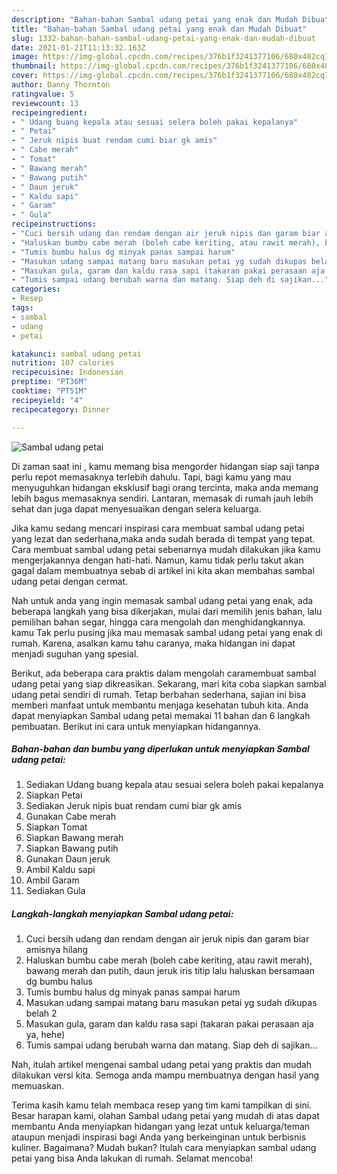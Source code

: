 ```yaml
---
description: "Bahan-bahan Sambal udang petai yang enak dan Mudah Dibuat"
title: "Bahan-bahan Sambal udang petai yang enak dan Mudah Dibuat"
slug: 1332-bahan-bahan-sambal-udang-petai-yang-enak-dan-mudah-dibuat
date: 2021-01-21T11:13:32.163Z
image: https://img-global.cpcdn.com/recipes/376b1f3241377106/680x482cq70/sambal-udang-petai-foto-resep-utama.jpg
thumbnail: https://img-global.cpcdn.com/recipes/376b1f3241377106/680x482cq70/sambal-udang-petai-foto-resep-utama.jpg
cover: https://img-global.cpcdn.com/recipes/376b1f3241377106/680x482cq70/sambal-udang-petai-foto-resep-utama.jpg
author: Danny Thornton
ratingvalue: 5
reviewcount: 13
recipeingredient:
- " Udang buang kepala atau sesuai selera boleh pakai kepalanya"
- " Petai"
- " Jeruk nipis buat rendam cumi biar gk amis"
- " Cabe merah"
- " Tomat"
- " Bawang merah"
- " Bawang putih"
- " Daun jeruk"
- " Kaldu sapi"
- " Garam"
- " Gula"
recipeinstructions:
- "Cuci bersih udang dan rendam dengan air jeruk nipis dan garam biar amisnya hilang"
- "Haluskan bumbu cabe merah (boleh cabe keriting, atau rawit merah), bawang merah dan putih, daun jeruk iris titip lalu haluskan bersamaan dg bumbu halus"
- "Tumis bumbu halus dg minyak panas sampai harum"
- "Masukan udang sampai matang baru masukan petai yg sudah dikupas belah 2"
- "Masukan gula, garam dan kaldu rasa sapi (takaran pakai perasaan aja ya, hehe)"
- "Tumis sampai udang berubah warna dan matang. Siap deh di sajikan..."
categories:
- Resep
tags:
- sambal
- udang
- petai

katakunci: sambal udang petai 
nutrition: 107 calories
recipecuisine: Indonesian
preptime: "PT36M"
cooktime: "PT51M"
recipeyield: "4"
recipecategory: Dinner

---
```



![Sambal udang petai](https://img-global.cpcdn.com/recipes/376b1f3241377106/680x482cq70/sambal-udang-petai-foto-resep-utama.jpg)

Di zaman  saat ini , kamu memang bisa mengorder hidangan siap saji tanpa perlu repot memasaknya terlebih dahulu. Tapi, bagi kamu yang mau menyuguhkan hidangan eksklusif bagi orang tercinta, maka anda memang lebih bagus memasaknya sendiri. Lantaran, memasak di rumah jauh lebih sehat dan juga dapat menyesuaikan dengan selera keluarga.

Jika kamu sedang mencari inspirasi cara membuat sambal udang petai yang lezat dan sederhana,maka anda sudah berada di tempat yang tepat. Cara membuat sambal udang petai  sebenarnya mudah dilakukan jika kamu mengerjakannya dengan hati-hati. Namun, kamu tidak perlu takut akan gagal dalam membuatnya 
sebab di artikel ini kita akan membahas sambal udang petai dengan cermat.  



Nah untuk anda yang ingin memasak sambal udang petai yang enak, ada beberapa langkah yang bisa dikerjakan, mulai dari memilih jenis bahan, lalu pemilihan bahan segar, hingga cara mengolah dan menghidangkannya. kamu Tak perlu pusing jika mau memasak sambal udang petai yang enak di rumah. Karena, asalkan kamu  tahu caranya, maka hidangan ini dapat menjadi suguhan yang spesial.

Berikut, ada beberapa cara praktis  dalam mengolah caramembuat sambal udang petai yang siap dikreasikan. Sekarang, mari kita coba siapkan sambal udang petai sendiri di rumah. Tetap berbahan sederhana, sajian ini bisa memberi manfaat untuk membantu menjaga kesehatan tubuh kita. Anda dapat menyiapkan Sambal udang petai memakai 11 bahan dan 6 langkah pembuatan. Berikut ini cara untuk menyiapkan hidangannya.

<!--inarticleads1-->

##### Bahan-bahan dan bumbu yang diperlukan untuk menyiapkan Sambal udang petai:

1. Sediakan  Udang buang kepala atau sesuai selera boleh pakai kepalanya
1. Siapkan  Petai
1. Sediakan  Jeruk nipis buat rendam cumi biar gk amis
1. Gunakan  Cabe merah
1. Siapkan  Tomat
1. Siapkan  Bawang merah
1. Siapkan  Bawang putih
1. Gunakan  Daun jeruk
1. Ambil  Kaldu sapi
1. Ambil  Garam
1. Sediakan  Gula




<!--inarticleads2-->

##### Langkah-langkah menyiapkan Sambal udang petai:

1. Cuci bersih udang dan rendam dengan air jeruk nipis dan garam biar amisnya hilang
1. Haluskan bumbu cabe merah (boleh cabe keriting, atau rawit merah), bawang merah dan putih, daun jeruk iris titip lalu haluskan bersamaan dg bumbu halus
1. Tumis bumbu halus dg minyak panas sampai harum
1. Masukan udang sampai matang baru masukan petai yg sudah dikupas belah 2
1. Masukan gula, garam dan kaldu rasa sapi (takaran pakai perasaan aja ya, hehe)
1. Tumis sampai udang berubah warna dan matang. Siap deh di sajikan...




Nah, itulah artikel mengenai  sambal udang petai  yang praktis dan mudah dilakukan versi kita. Semoga anda mampu membuatnya dengan hasil yang memuaskan. 

Terima kasih kamu telah membaca resep yang tim kami tampilkan di sini. Besar harapan kami, olahan  Sambal udang petai yang mudah di atas dapat membantu Anda menyiapkan hidangan yang lezat untuk keluarga/teman ataupun menjadi inspirasi bagi Anda yang berkeinginan untuk berbisnis kuliner. Bagaimana? Mudah bukan? Itulah cara menyiapkan sambal udang petai yang bisa Anda lakukan di rumah. Selamat mencoba!

